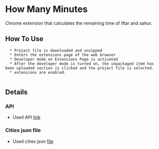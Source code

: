 
# How Many Minutes

Chrome extension that calculates the remaining time of iftar and sahur.




## How To Use 
```
  * Project file is downloaded and unzipped 
  * Enters the extensions page of the web browser
  * Developer mode on Extensions Page is activated
  * After the developer mode is turned on, the unpackaged item has been uploaded section is clicked and the project file is selected.
  * extensions are enabled.
  
  ```
## Details

### API
 * Used API [link](https://namaz-vakti.vercel.app/)
### Cities json file
 * Used cities json [file](https://gist.github.com/serong/9b25594a7b9d85d3c7f7)




  
